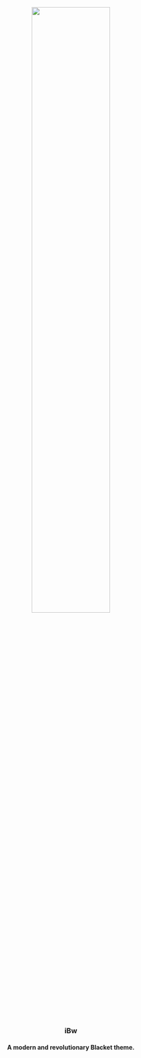 <div align="center">
  <img src="https://cdn.discordapp.com/attachments/972295446347276308/1105538897238315180/Screenshot_2023-05-09_125102.png" width="60%">
  <h3>iBw</h3>
  <h4>A modern and revolutionary Blacket theme.</h4>
</div>
